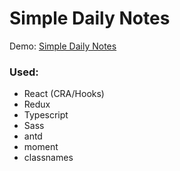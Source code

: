 # Simple Daily Notes

Demo: [Simple Daily Notes](https://simpledailynotes.netlify.app/)

### Used:

- React (CRA/Hooks)
- Redux
- Typescript
- Sass
- antd
- moment
- classnames
